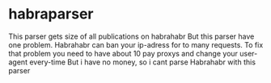 # habraparser
This parser gets size of all publications on habrahabr
But this parser have one problem. Habrahabr can ban your ip-adress for to many requests.
To fix that problem you need to have about 10 pay proxys and change your user-agent every-time
But i have no money, so i cant parse Habrahabr with this parser
